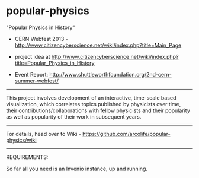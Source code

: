 popular-physics
===============

"Popular Physics in History"

* CERN Webfest 2013 - http://www.citizencyberscience.net/wiki/index.php?title=Main_Page

* project idea at  http://www.citizencyberscience.net/wiki/index.php?title=Popular_Physics_in_History

* Event Report: http://www.shuttleworthfoundation.org/2nd-cern-summer-webfest/

***

This project involves development of an interactive, time-scale based visualization, which correlates topics published by physicists over time, their contributions/collaborations with fellow physicists and their popularity as well as popularity of their work in subsequent years.

***
For details, head over to Wiki - https://github.com/arcolife/popular-physics/wiki

***
REQUIREMENTS:

So far all you need is an Invenio instance, up and running.
